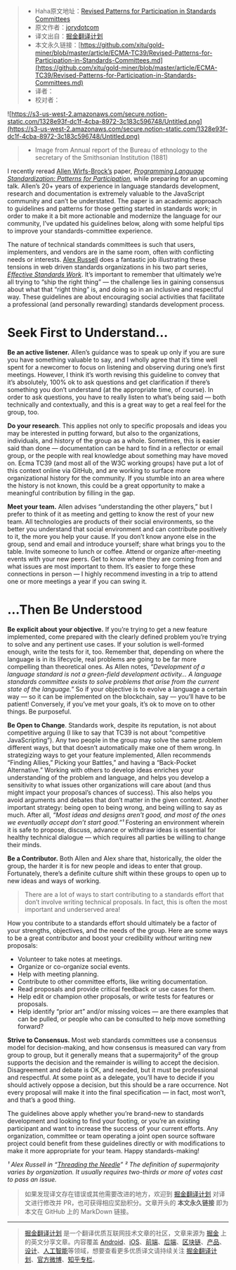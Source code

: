 > * Haha原文地址：[Revised Patterns for Participation in Standards Committees](https://medium.com/@jorydotcom/revised-patterns-for-participation-in-standards-committees-dae82d93954e)
> * 原文作者：[jorydotcom](https://medium.com/@jorydotcom)
> * 译文出自：[掘金翻译计划](https://github.com/xitu/gold-miner)
> * 本文永久链接：[https://github.com/xitu/gold-miner/blob/master/article/ECMA-TC39/Revised-Patterns-for-Participation-in-Standards-Committees.md](https://github.com/xitu/gold-miner/blob/master/article/ECMA-TC39/Revised-Patterns-for-Participation-in-Standards-Committees.md)
> * 译者：
> * 校对者：

![https://s3-us-west-2.amazonaws.com/secure.notion-static.com/1328e93f-dc1f-4cba-8972-3c183c596748/Untitled.png](https://s3-us-west-2.amazonaws.com/secure.notion-static.com/1328e93f-dc1f-4cba-8972-3c183c596748/Untitled.png)

> * Image from Annual report of the Bureau of ethnology to the secretary of the Smithsonian Institution (1881)

I recently reread [Allen Wirfs-Brock’s](https://twitter.com/awbjs) paper, *[Programming Language Standardization: Patterns for Participation](http://pl.csie.ntut.edu.tw/asianplop2016/proceedings/A14.pdf)*, while preparing for an upcoming talk. Allen’s 20+ years of experience in language standards development, research and documentation is extremely valuable to the JavaScript community and can’t be understated. The paper is an academic approach to guidelines and patterns for those getting started in standards work; in order to make it a bit more actionable and modernize the language for our community, I’ve updated his guidelines below, along with some helpful tips to improve your standards-committee experience.

The nature of technical standards committees is such that users, implementers, and vendors are in the same room, often with conflicting needs or interests. [Alex Russell](https://twitter.com/slightlylate) does a fantastic job illustrating these tensions in web driven standards organizations in his two part series, *[Effective Standards Work](https://infrequently.org/2018/06/effective-standards-work-part-1-the-lay-of-the-land/)*. It’s important to remember that ultimately we’re all trying to “ship the right thing” — the challenge lies in gaining consensus about what that “right thing” is, and doing so in an inclusive and respectful way. These guidelines are about encouraging social activities that facilitate a professional (and personally rewarding) standards development process.

# Seek First to Understand…

**Be an active listener.** Allen’s guidance was to speak up only if you are sure you have something valuable to say, and I wholly agree that it’s time well spent for a newcomer to focus on listening and observing during one’s first meetings. However, I think it’s worth revising this guideline to convey that it’s absolutely, 100% ok to ask questions and get clarification if there’s something you don’t understand (at the appropriate time, of course). In order to ask questions, you have to really listen to what’s being said — both technically and contextually, and this is a great way to get a real feel for the group, too.

**Do your research**. This applies not only to specific proposals and ideas you may be interested in putting forward, but also to the organizations, individuals, and history of the group as a whole. Sometimes, this is easier said than done — documentation can be hard to find in a reflector or email group, or the people with real knowledge about something may have moved on. Ecma TC39 (and most all of the W3C working groups) have put a lot of this context online via GitHub, and are working to surface more organizational history for the community. If you stumble into an area where the history is not known, this could be a great opportunity to make a meaningful contribution by filling in the gap.

**Meet your team.** Allen advises “understanding the other players,” but I prefer to think of it as meeting and getting to know the rest of your new team. All technologies are products of their social environments, so the better you understand that social environment and can contribute positively to it, the more you help your cause. If you don’t know anyone else in the group, send and email and introduce yourself; share what brings you to the table. Invite someone to lunch or coffee. Attend or organize after-meeting events with your new peers. Get to know where they are coming from and what issues are most important to them. It’s easier to forge these connections in person — I highly recommend investing in a trip to attend one or more meetings a year if you can swing it.

# …Then Be Understood

**Be explicit about your objective.** If you’re trying to get a new feature implemented, come prepared with the clearly defined problem you’re trying to solve and any pertinent use cases. If your solution is well-formed enough, write the tests for it, too. Remember that, depending on where the language is in its lifecycle, real problems are going to be far more compelling than theoretical ones. As Allen notes, *“Development of a language standard is not a green-field development activity… A language standards committee exists to solve problems that arise from the current state of the language.”* So if your objective is to evolve a language a certain way — so it can be implemented on the blockchain, say — you’ll have to be patient! Conversely, if you’ve met your goals, it’s ok to move on to other things. Be purposeful.

**Be Open to Change**. Standards work, despite its reputation, is not about competitive arguing (I like to say that TC39 is not about “competitive JavaScripting”). Any two people in the group may solve the same problem different ways, but that doesn’t automatically make one of them wrong. In strategizing ways to get your feature implemented, Allen recommends “Finding Allies,” Picking your Battles,” and having a “Back-Pocket Alternative.” Working with others to develop ideas enriches your understanding of the problem and language, and helps you develop a sensitivity to what issues other organizations will care about (and thus might impact your proposal’s chances of success). This also helps you avoid arguments and debates that don’t matter in the given context. Another important strategy: being open to being wrong, and being willing to say as much. After all, *“Most ideas and designs aren’t good, and most of the ones we eventually accept don’t start good.”¹* Fostering an environment wherein it is safe to propose, discuss, advance or withdraw ideas is essential for healthy technical dialogue — which requires all parties be willing to change their minds.

**Be a Contributor.** Both Allen and Alex share that, historically, the older the group, the harder it is for new people and ideas to enter that group. Fortunately, there’s a definite culture shift within these groups to open up to new ideas and ways of working.

> There are a lot of ways to start contributing to a standards effort that don’t involve writing technical proposals. In fact, this is often the most important and underserved area!

How you contribute to a standards effort should ultimately be a factor of your strengths, objectives, and the needs of the group. Here are some ways to be a great contributor and boost your credibility *without* writing new proposals:

- Volunteer to take notes at meetings.
- Organize or co-organize social events.
- Help with meeting planning.
- Contribute to other committee efforts, like writing documentation.
- Read proposals and provide critical feedback or use cases for them.
- Help edit or champion other proposals, or write tests for features or proposals.
- Help identify “prior art” and/or missing voices — are there examples that can be pulled, or people who can be consulted to help move something forward?

**Strive to Consensus.** Most web standards committees use a consensus model for decision-making, and how consensus is measured can vary from group to group, but it generally means that a supermajority² of the group supports the decision and the remainder is willing to accept the decision. Disagreement and debate is OK, and needed, but it must be professional and respectful. At some point as a delegate, you’ll have to decide if you should actively oppose a decision, but this should be a rare occurrence. Not every proposal will make it into the final specification — in fact, most won’t, and that’s a good thing.

The guidelines above apply whether you’re brand-new to standards development and looking to find your footing, or you’re an existing participant and want to increase the success of your current efforts. Any organization, committee or team operating a joint open source software project could benefit from these guidelines directly or with modifications to make it more appropriate for your team. Happy standards-making!

*¹ Alex Russell in “[Threading the Needle](https://infrequently.org/2018/06/effective-standards-work-part-2-threading-the-needle/)”
 ² The definition of supermajority varies by organization. It usually requires two-thirds or more of votes cast to pass an issue.*

> 如果发现译文存在错误或其他需要改进的地方，欢迎到 [掘金翻译计划](https://github.com/xitu/gold-miner) 对译文进行修改并 PR，也可获得相应奖励积分。文章开头的 **本文永久链接** 即为本文在 GitHub 上的 MarkDown 链接。

---

> [掘金翻译计划](https://github.com/xitu/gold-miner) 是一个翻译优质互联网技术文章的社区，文章来源为 [掘金](https://juejin.im) 上的英文分享文章。内容覆盖 [Android](https://github.com/xitu/gold-miner#android)、[iOS](https://github.com/xitu/gold-miner#ios)、[前端](https://github.com/xitu/gold-miner#前端)、[后端](https://github.com/xitu/gold-miner#后端)、[区块链](https://github.com/xitu/gold-miner#区块链)、[产品](https://github.com/xitu/gold-miner#产品)、[设计](https://github.com/xitu/gold-miner#设计)、[人工智能](https://github.com/xitu/gold-miner#人工智能)等领域，想要查看更多优质译文请持续关注 [掘金翻译计划](https://github.com/xitu/gold-miner)、[官方微博](http://weibo.com/juejinfanyi)、[知乎专栏](https://zhuanlan.zhihu.com/juejinfanyi)。
